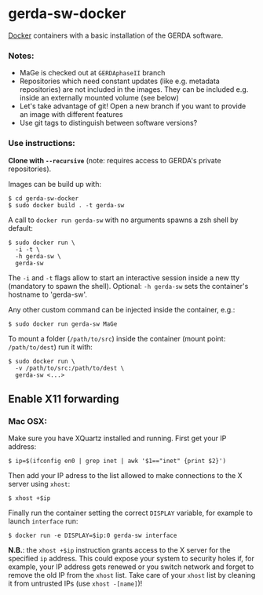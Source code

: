 # gerda-sw-docker
[Docker](https://www.docker.com) containers with a basic installation of the GERDA software.
### Notes:
* MaGe is checked out at `GERDAphaseII` branch
* Repositories which need constant updates (like e.g. metadata repositories) are not included in the images. They can be included e.g. inside an externally mounted volume (see below)
* Let's take advantage of git! Open a new branch if you want to provide an image with different features
* Use git tags to distinguish between software versions?

### Use instructions:
**Clone with `--recursive`** (note: requires access to GERDA's private repositories).

Images can be build up with:
```shell
$ cd gerda-sw-docker
$ sudo docker build . -t gerda-sw
```
A call to `docker run gerda-sw` with no arguments spawns a zsh shell by default:
```shell
$ sudo docker run \
  -i -t \
  -h gerda-sw \
  gerda-sw
```
The `-i` and `-t` flags allow to start an interactive session inside a new tty (mandatory to spawn the shell). Optional: `-h gerda-sw` sets the container's hostname to 'gerda-sw'.

Any other custom command can be injected inside the container, e.g.:
```shell
$ sudo docker run gerda-sw MaGe
```

To mount a folder (`/path/to/src`) inside the container (mount point: `/path/to/dest`) run it with:
```shell
$ sudo docker run \
  -v /path/to/src:/path/to/dest \
  gerda-sw <...>
```
## Enable X11 forwarding
### Mac OSX:
Make sure you have XQuartz installed and running. First get your IP address:
```shell
$ ip=$(ifconfig en0 | grep inet | awk '$1=="inet" {print $2}')
```
Then add your IP adress to the list allowed to make connections to the X server using `xhost`:
```shell
$ xhost +$ip
```
Finally run the container setting the correct `DISPLAY` variable, for example to launch `interface` run:
```shell
$ docker run -e DISPLAY=$ip:0 gerda-sw interface
```
**N.B.**: the `xhost +$ip` instruction grants access to the X server for the specified `ip` address. This could expose your system to security holes if, for example, your IP address gets renewed or you switch network and forget to remove the old IP from the `xhost` list. Take care of your `xhost` list by cleaning it from untrusted IPs (use `xhost -[name]`)!
